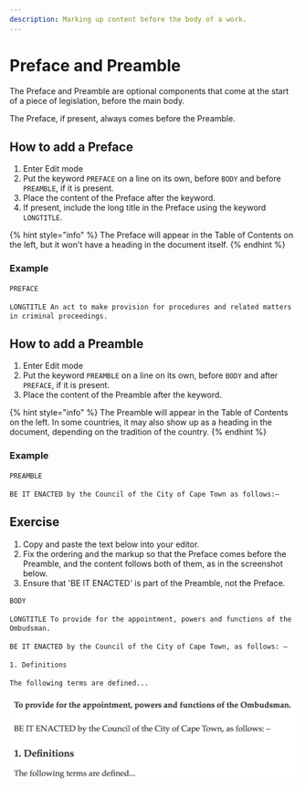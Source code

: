 ```yaml
---
description: Marking up content before the body of a work.
---
```


# Preface and Preamble

The Preface and Preamble are optional components that come at the start of a piece of legislation, before the main body.

The Preface, if present, always comes before the Preamble.

## How to add a Preface

1. Enter Edit mode
2. Put the keyword `PREFACE` on a line on its own, before `BODY` and before `PREAMBLE`, if it is present.
3. Place the content of the Preface after the keyword.
4. If present, include the long title in the Preface using the keyword `LONGTITLE`.

{% hint style="info" %}
The Preface will appear in the Table of Contents on the left, but it won't have a heading in the document itself. 
{% endhint %}

### Example

```text
PREFACE

LONGTITLE An act to make provision for procedures and related matters in criminal proceedings.
```

## How to add a Preamble

1. Enter Edit mode
2. Put the keyword `PREAMBLE` on a line on its own, before `BODY` and after `PREFACE`, if it is present.
3. Place the content of the Preamble after the keyword.

{% hint style="info" %}
The Preamble will appear in the Table of Contents on the left. In some countries, it may also show up as a heading in the document, depending on the tradition of the country.
{% endhint %}

### Example

```text
PREAMBLE

BE IT ENACTED by the Council of the City of Cape Town as follows:—
```

## Exercise

1. Copy and paste the text below into your editor.
2. Fix the ordering and the markup so that the Preface comes before the Preamble, and the content follows both of them, as in the screenshot below.
3. Ensure that 'BE IT ENACTED' is part of the Preamble, not the Preface.

```text
BODY

LONGTITLE To provide for the appointment, powers and functions of the Ombudsman.

BE IT ENACTED by the Council of the City of Cape Town, as follows: –

1. Definitions

The following terms are defined...
```

![](../.gitbook/assets/preface-preamble.png)

